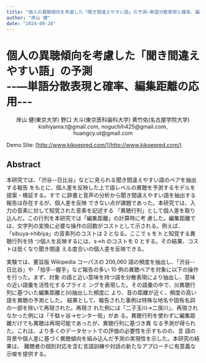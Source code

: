 ```yaml
---
title: "個人の異聴傾向を考慮した「聞き間違えやすい語」の予測—単語分散表現と確率、編集距離の応用—"
author: "岸山 健"
date: "2024-09-28"
---
```


# 個人の異聴傾向を考慮した「聞き間違えやすい語」の予測<br>--—単語分散表現と確率、編集距離の応用---

<div style="text-align: center;">
<p>岸山 健(東京大学) 野口 大斗(東京医科歯科大学) 黄竹佑(名古屋学院大学)<br>
kishiyama.t@gmail.com, noguchih425@gmail.com,<br>
huangcy.ut@gmail.com</p>
</div>

Demo Site: [http://www.kikoepred.com/](http://www.kikoepred.com/)

## Abstract

本研究では、「渋谷--日比谷」などに見られる聞き間違えやすい語のペアを抽出する報告
をもとに、個人差を反映した上で語レベルの異聴を予測するモデルを提案・検証する。すで
に辞書と音声の分析から聞き間違えやすい語を抽出する報告は存在するが、個人差を反映
できない点が課題であった。本研究では、入力の音素に対して知覚された音素を記述する
「異聴行列」として個人差を取り込んだ。この行列を本研究では「編集距離」の計算時に考
慮した。編集距離では、文字列の変換に必要な操作の回数がコストとして示される。例えば、
「sibuya→hibiya」の音素列のコストは 2 となる。ここで s を h と知覚する異聴行列を持
つ個人を反映するには、s→h のコストを 0 とする。その結果、コストは低くなり聞き間違
える度合いの個人差を反映できる。

実験では、要旨版 Wikipedia コーパスの 206,060 語の頻度を抽出し、「渋谷--日比谷」や
「拍手--握手」など報告の多い 10 例の異聴ペアを対象に以下の操作を行った。まず、対象
の語と近い意味を持つ語を分散表現により抽出し、意味の近い語彙を活性化するプライミ
ングを表現した。その語彙の中で、(i)異聴行列に基づいた編集距離と(ii)抽出した頻度に
より、音の距離が近く、頻度の高い語を異聴の予測とした。
結果として、報告された事例は特殊な地名や固有名詞の一部を除いて再現された。再現さ
れた例には「二子玉川→二俣川」、再現されなかった例には「千駄ヶ谷→センター街」があ
る。異聴行列を使わずに編集距離だけでも異聴は再現可能であったが、異聴行列に基づき異
なる予測が得られた。これは、より多くのデータセットでの評価の必要性を示すものの、言
語の背景や個人差に基づく異聴傾向を組み込んだ予測の実現性を示した。本研究の結果は、
難聴者の個別対応を含む言語訓練や対話の新たなアプローチに有意義な示唆を提供する。



